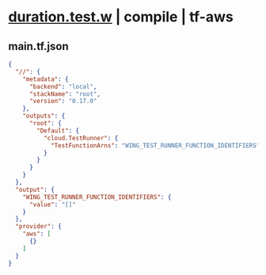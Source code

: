 # [duration.test.w](../../../../../../examples/tests/sdk_tests/std/duration.test.w) | compile | tf-aws

## main.tf.json
```json
{
  "//": {
    "metadata": {
      "backend": "local",
      "stackName": "root",
      "version": "0.17.0"
    },
    "outputs": {
      "root": {
        "Default": {
          "cloud.TestRunner": {
            "TestFunctionArns": "WING_TEST_RUNNER_FUNCTION_IDENTIFIERS"
          }
        }
      }
    }
  },
  "output": {
    "WING_TEST_RUNNER_FUNCTION_IDENTIFIERS": {
      "value": "[]"
    }
  },
  "provider": {
    "aws": [
      {}
    ]
  }
}
```

